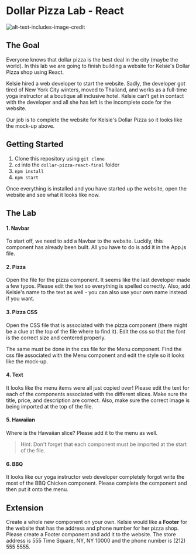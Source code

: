 # Dollar Pizza Lab - React

![alt-text-includes-image-credit](kelsie-pizza-final.png)

## The Goal
Everyone knows that dollar pizza is the best deal in the city (maybe the world). In this lab we are going to finish building a website for Kelsie's Dollar Pizza shop using React.

Kelsie hired a web developer to start the website. Sadly, the developer got tired of New York City winters, moved to Thailand, and works as a full-time yoga instructor at a boutique all inclusive hotel. Kelsie can't get in contact with the developer and all she has left is the incomplete code for the website.

Our job is to complete the website for Kelsie's Dollar Pizza so it looks like the mock-up above.

## Getting Started

1. Clone this repository using `git clone`
2. `cd` into the `dollar-pizza-react-final` folder
3. `npm install`
4. `npm start`

Once everything is installed and you have started up the website, open the website and see what it looks like now.

## The Lab

#### 1. Navbar
To start off, we need to add a Navbar to the website. Luckily, this component has already been built. All you have to do is add it in the App.js file.

#### 2. Pizza
Open the file for the pizza component. It seems like the last developer made a few typos. Please edit the text so everything is spelled correctly. Also, add Kelsie's name to the text as well - you can also use your own name instead if you want. 

#### 3. Pizza CSS
Open the CSS file that is associated with the pizza component (there might be a clue at the top of the file where to find it).
Edit the css so that the font is the correct size and centered properly.

The same must be done in the css file for the Menu component. Find the css file associated with the Menu component and edit the style so it looks like the mock-up.

#### 4. Text
It looks like the menu items were all just copied over! Please edit the text for each of the components associated with the different slices. Make sure the title, price, and description are correct.
Also, make sure the correct image is being imported at the top of the file.

#### 5. Hawaiian
Where is the Hawaiian slice? Please add it to the menu as well.

>Hint: Don't forget that each component must be imported at the start of the file.

#### 6. BBQ
It looks like our yoga instructor web developer completely forgot write the most of the BBQ Chicken component. Please complete the component and then put it onto the menu.

## Extension
Create a whole new component on your own. Kelsie would like a **Footer** for the website that has the address and phone number for her pizza shop. Please create a Footer component and add it to the website. The store address is 555 Time Square, NY, NY 10000 and the phone number is (212) 555 5555.
